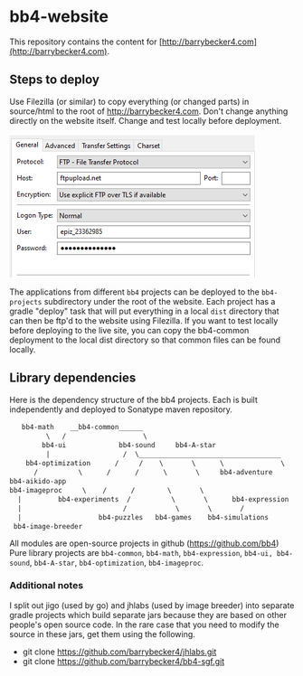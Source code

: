 # bb4-website

This repository contains the content for [http://barrybecker4.com](http://barrybecker4.com). 

## Steps to deploy

Use Filezilla (or similar) to copy everything (or changed parts) in source/html to the root of http://barrybecker4.com.
Don't change anything directly on the website itself. Change and test locally before deployment.

![upload to infinity free site](images/filezilla-site.png)

The applications from different `bb4` projects can be deployed to the `bb4-projects` subdirectory under the root of the website. Each project has a gradle "deploy" task that will put everything in a local `dist` directory that can then be ftp'd to the website using Filezilla. If you want to test locally before deploying to the live site, you can copy the bb4-common deployment to the local dist directory so that common files can be found locally.

## Library dependencies

Here is the dependency structure of the bb4 projects. Each is built independently and deployed to Sonatype maven repository.  
 

       bb4-math    __bb4-common______
             \   /                   \
            bb4-ui             bb4-sound     bb4-A-star
             |                  /  \___________________________________
        bb4-optimization      /     /    \       \      \              \
          /          \      /      /      \       \     bb4-adventure  bb4-aikido-app
    bb4-imageproc     \    /      /        \       \    
      |         bb4-experiments  /          \       \      bb4-expression
      |                         /            \       \       /
      |                   bb4-puzzles   bb4-games    bb4-simulations  
     bb4-image-breeder
  
 
All modules are open-source projects in github (https://github.com/bb4)
Pure library projects are `bb4-common`, `bb4-math`, `bb4-expression`, `bb4-ui, bb4-sound`, `bb4-A-star`, `bb4-optimization`, `bb4-imageproc`.

### Additional notes
  I split out jigo (used by go) and jhlabs (used by image breeder) into separate gradle projects which build separate
  jars because they are based on other people's open source code. In the rare case that you need to modify the source in
  these jars, get them using the following.
  - git clone https://github.com/barrybecker4/jhlabs.git
  - git clone https://github.com/barrybecker4/bb4-sgf.git
